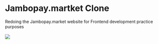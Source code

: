 # Jambopay.martket Clone

Redoing the Jambopay.market website for Frontend development practice purposes
<br>
<br><img src="img/overview1.png">
